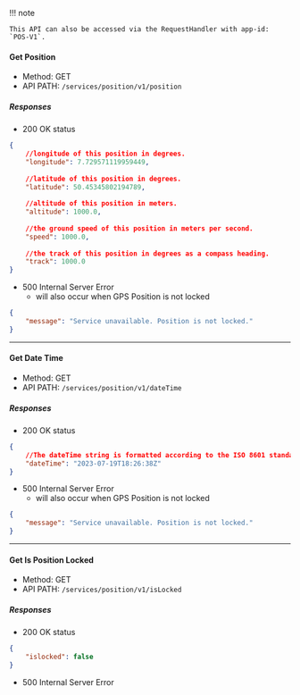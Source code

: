 !!! note

    This API can also be accessed via the RequestHandler with app-id: `POS-V1`.

#### Get Position
- Method: GET
- API PATH: `/services/position/v1/position`

##### Responses
- 200 OK status

```JSON
{
	//longitude of this position in degrees.
	"longitude": 7.729571119959449,
	
	//latitude of this position in degrees.
	"latitude": 50.45345802194789,
	
	//altitude of this position in meters.
	"altitude": 1000.0,
		
	//the ground speed of this position in meters per second.
	"speed": 1000.0,
		
	//the track of this position in degrees as a compass heading.
	"track": 1000.0
}
```

- 500 Internal Server Error
	- will also occur when GPS Position is not locked
```JSON
{
	"message": "Service unavailable. Position is not locked."
}
```

---
#### Get Date Time
- Method: GET
- API PATH: `/services/position/v1/dateTime`

##### Responses
- 200 OK status

```JSON
{
    //The dateTime string is formatted according to the ISO 8601 standard, and will always be in the UTC timezone. 
	"dateTime": "2023-07-19T18:26:38Z"
}
```

- 500 Internal Server Error
	- will also occur when GPS Position is not locked 
```JSON
{
	"message": "Service unavailable. Position is not locked."
}
```

---
#### Get Is Position Locked
- Method: GET
- API PATH: `/services/position/v1/isLocked`

##### Responses
- 200 OK status

```JSON
{
	"islocked": false
}
```
- 500 Internal Server Error

